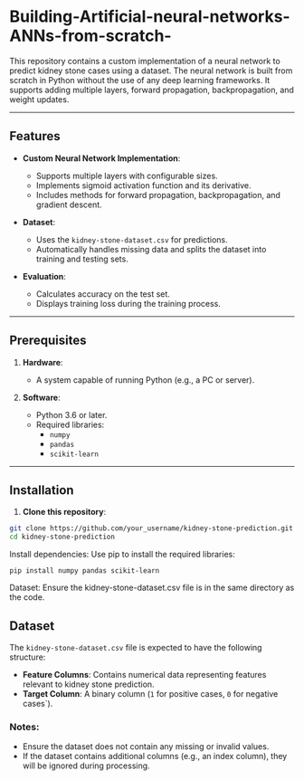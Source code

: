 # Building-Artificial-neural-networks-ANNs-from-scratch-
This repository contains a custom implementation of a neural network to predict kidney stone cases using a dataset. The neural network is built from scratch in Python without the use of any deep learning frameworks. It supports adding multiple layers, forward propagation, backpropagation, and weight updates.

---

## Features

- **Custom Neural Network Implementation**:
  - Supports multiple layers with configurable sizes.
  - Implements sigmoid activation function and its derivative.
  - Includes methods for forward propagation, backpropagation, and gradient descent.

- **Dataset**:
  - Uses the `kidney-stone-dataset.csv` for predictions.
  - Automatically handles missing data and splits the dataset into training and testing sets.

- **Evaluation**:
  - Calculates accuracy on the test set.
  - Displays training loss during the training process.

---

## Prerequisites

1. **Hardware**:
   - A system capable of running Python (e.g., a PC or server).

2. **Software**:
   - Python 3.6 or later.
   - Required libraries:
     - `numpy`
     - `pandas`
     - `scikit-learn`

---

## Installation

1. **Clone this repository**:
```bash   
git clone https://github.com/your_username/kidney-stone-prediction.git
cd kidney-stone-prediction
```
Install dependencies: Use pip to install the required libraries:

    pip install numpy pandas scikit-learn
Dataset: Ensure the kidney-stone-dataset.csv file is in the same directory as the code.

## Dataset

The `kidney-stone-dataset.csv` file is expected to have the following structure:

- **Feature Columns**: Contains numerical data representing features relevant to kidney stone prediction.
- **Target Column**: A binary column (`1` for positive cases, `0` for negative cases`).

### Notes:
- Ensure the dataset does not contain any missing or invalid values.
- If the dataset contains additional columns (e.g., an index column), they will be ignored during processing.

   
